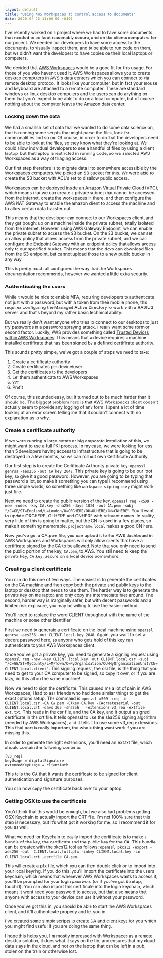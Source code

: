```yaml
---
layout: default
title: "Using AWS Workspaces to control access to documents"
date: 2020-04-28 11:00:00 +0100
---
```


I've recently worked on a project where we had to have some documents that needed to be kept reasonably secure, and on the clients computers for our project.  We needed our developers to have some access to the documents, to visually inspect them, and to be able to run code on them, but we didn't want the developers to have copies on their local laptops or computers.

We decided that [AWS Workspaces](https://aws.amazon.com/workspaces/) would be a good fit for this usage.  For those of you who haven't used it, AWS Workspaces allows you to create desktop computers in AWS's data centers which you can connect to via  remote desktop protocol.  It looks like your computer, but in fact your mouse and keyboard are attached to a remote computer.  These are standard windows or linux desktop computers and the users can do anything on them that you'd expect to be able to do on a local computer, but of course nothing about the computer leaves the Amazon data center.

### Locking down the data

We had a smallish set of data that we wanted to do some data science on, that is running some scripts that might parse the files, look for commonalities and so on.  Of course, in order to do that the developers need to be able to look at the files, so they know what they're looking at.  We could allow individual developers to see a handful of files by using a client laptop, but that laptop is restricted in running code, so we selected AWS Workspaces as a way of triaging access.

Our first step therefore is to migrate data into somewhere accessible by the Workspaces computers.  We picked an S3 bucket for this.  We were able to create the S3 bucket with ACL's set to disallow public access.

Workspaces can be [deployed inside an Amazon Virtual Private Cloud (VPC)](https://docs.aws.amazon.com/workspaces/latest/adminguide/amazon-workspaces-vpc.html#configure-vpc-nat-gateway), which means that we can create a private subnet that cannot be accessed from the internet, create the workspaces in there, and then configure the AWS NAT Gateway to enable the amazon client to access the machine and to allow certain data transfer out.

This means that the developer can connect to our Workspaces client, and they get bought up on a machine inside the private subnet, totally isolated from the internet.  However, using [AWS Gateway Endpoint](https://docs.aws.amazon.com/vpc/latest/userguide/vpce-gateway.html), we can enable the private subnet to access the S3 bucket.  On the S3 bucket, we can set an allow policy that allows access from the private subnet, and we can configure the [Endpoint Gateway with an endpoint policy](https://docs.aws.amazon.com/vpc/latest/userguide/vpc-endpoints-s3.html#vpc-endpoints-policies-s3) that allows access only to our specified bucket.  This means that the devs can download files from the S3 endpoint, but cannot upload those to a new public bucket in any way.

This is pretty much all configured the way that the Workspaces documentation recommends, however we wanted a little extra security.

### Authenticating the users

While it would be nice to enable MFA, requiring developers to authenticate not just with a password, but with a token from their mobile phone, this requires configuring the Managed Active Directory to work with a RADIUS server, and that's beyond my rather basic technical ability.  

But we really don't want anyone who tries to connect to our desktops to just try passwords in a password spraying attack.  I really want some form of second factor.  Luckily, AWS provides something called [Trusted Devices within AWS Workspaces](https://docs.aws.amazon.com/workspaces/latest/adminguide/trusted-devices.html).  This means that a device requires a machine installed certificate that has been signed by a defined certificate authority.

This sounds pretty simple, we've got a couple of steps we need to take:

1. Create a certificate authority
2. Create certificates per device/user
3. Get the certificates to the developers
4. Let them authenticate to AWS Workspaces
5. ???
6. Profit

Of course, this sounded easy, but it turned out to be much harder than it should be.  The biggest problem here is that AWS Workspaces client doesn't actually seem to provide any logging of any form.  I spent a lot of time looking at an error screen telling me that it couldn't connect with no explanation as to why.

### Create a certificate authority

If we were running a large estate or big corporate installation of this, we might want to use a full PKI process.  In my case, we were looking for less than 5 developers having access to infrastructure that is going to be destroyed in a few months, so we can roll out own Certificate Authority.

Our first step is to create the Certificate Authority private key: `openssl genrsa -aes256 -out CA.key 2048`.  This private key is going to be our root key, so give it a good password.  However, you are going to be typing that password a lot, so make it something you can type!  I recommend using three simple words, so something like `workspace signing easy` might work just fine.

Next we need to create the public version of the key, `openssl req -x509 -new -nodes -key CA.key -sha256 -days 1024 -out CA.pem -subj "/C=GB/ST=England/L=London/O=ORGHERE/OU=OUHERE/CN=CNHERE"`.  You'll want to update ORGHERE, OUHERE and CNHERE with relevant names.  In reality, very little of this is going to matter, but the CN is used in a few places, so make it something memorable.  `projectname.local` makes a good CN here. 

Now you've got a CA.pem file, you can upload it to the AWS dashboard in AWS Workspaces and Workspaces will only allow clients that have a certificate signed by the CA to be allowed.  Note that you only need to send the public portion of the key, `CA.pem`, to AWS.  You still need to keep the private key, `CA.key`, secure on a local device somewhere.

### Creating a client certificate
You can do this one of two ways.  The easiest is to generate the certificates on the CA machine and then copy both the private and public keys to the laptop or desktop that needs to use them.  The harder way is to generate the private key on the laptop and only copy the intermediate files around. The second, harder way is marginally safer, but with decent passwords and a limited risk exposure, you may be willing to use the easier method.

You'll need to replace the word CLIENT throughout with the name of the machine or some other identifier

First we need to generate a certificate on the local machine using `openssl genrsa -aes256 -out CLIENT.local.key 2048`.  Again, you want to set a decent password here, as anyone who gets hold of this key can authenticate to your AWS Workspaces client.

Once you've got a private key, you need to generate a signing request using `openssl req -new -key CLIENT.local.key -out CLIENT.local.csr -subj "/C=GB/ST=MyCounty/L=MyTown/O=MyOrganisation/OU=MyOrganisationUnit/CN=CLIENT.local.client"`.  This signing request, the csr file, is the thing that you need to get to your CA computer to be signed, so copy it over, or if you are lazy, do this all on the same machine!

Now we need to sign the certificate.  This caused me a lot of pain in AWS Workspaces, I had to ask friends who had done similar things to get the exact options setup.  The command is `openssl x509 -req -in CLIENT.local.csr -CA CA.pem -CAkey CA.key -CAcreateserial -out CLIENT.local.crt -days 365 -sha256   -extensions v3_req -extfile ext.txt`.  This reads in the csr file, and the CA key, and it output a signed certificate in the crt file.  It tells openssl to use the sha256 signing algorithm (needed by AWS Workspaces), and it tells it to use some v3_req extensions.  This final part is really important, the whole thing wont work if you are missing this.

In order to generate the right extensions, you'll need an ext.txt file, which should contain the following contents:

```
[v3_req]
keyUsage = digitalSignature
extendedKeyUsage = clientAuth
```

This tells the CA that it wants the certificate to be signed for client authentication and signature purposes.

You can now copy the certificate back over to your laptop.

### Getting OSX to use the certificate

You'd think that this would be enough, but we also had problems getting OSX Keychain to actually import the CRT file.  I'm not 100% sure that this step is necessary, but it's what got it working for me, so I recommend it for you as well.

What we need for Keychain to easily import the certificate is to make a bundle of the key, the certificate and the public key for the CA.  This bundle can be created with the pkcs12 tool as follows: `openssl pkcs12 -export -aes256 -out  CLIENT.local.full.pfx -inkey CLIENT.local.key -in  CLIENT.local.crt -certfile CA.pem`.

This will create a pfx file, which you can then double click on to import into your local keyring.  If you do this, you'll import the certificate into the users keychain, which means that whenever AWS Workspaces wants to access it, you'll be prompted for your login password (or if you've got it setup, touchid).  You can also import this certificate into the login keychain, which means it wont need your password to access, but that also means that anyone with access to your device can use it without your password.

Once you've got this in, you should be able to start the AWS Workspaces client, and it'll authenticate properly and let you in.

I've [created some simple scripts to create CA and client keys](https://github.com/bruntonspall/AWSWorkspacesCA) for you which you might find useful if you are doing the same thing.

I hope this helps you, I'm mostly impressed with Workspaces as a remote desktop solution, it does what it says on the tin, and ensures that my cloud data stays in the cloud, and not on the laptop that can be left in a pub, stolen on the train or otherwise lost.